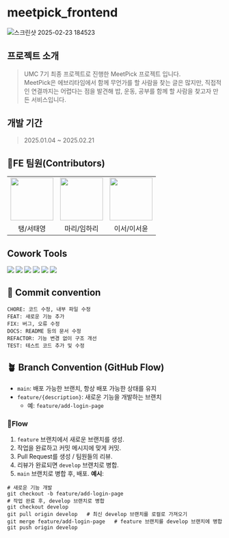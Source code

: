 # meetpick_frontend
![스크린샷 2025-02-23 184523](https://github.com/user-attachments/assets/142fbc8e-20c3-404e-bf09-b7e392da197a)

## 프로젝트 소개
> UMC 7기 최종 프로젝트로 진행한 MeetPick 프로젝트 입니다. <br/>
> MeetPick은 에브리타임에서 함께 무언가를 할 사람을 찾는 글은 많지만, 직접적인
> 연결까지는 어렵다는 점을 발견해 밥, 운동, 공부를 함께 할 사람을 찾고자 만든 서비스입니다. 

## 개발 기간 
> 2025.01.04 ~ 2025.02.21

## 👥FE 팀원(Contributors)
<table>
  <tbody>
    <tr>
      <td align="center">
        <a href="https://github.com/taeyoung0524">
          <img src="https://github.com/taeyoung0524.png" width="100">
        </a>
      <td align="center">
        <a href="https://github.com/Limhari0301">
          <img src="https://github.com/Limhari0301.png" width="100">
        </a>
      </td>
      <td align="center">
        <a href="https://github.com/seoyoon127">
          <img src="https://github.com/seoyoon127.png" width="100">
        </a>
      </td>
    </tr>
    <tr>
      <td align="center">탱/서태영</td>
      <td align="center">마리/임하리</td>
      <td align="center">이서/이서윤</td>
    </tr>
  </tbody>
</table>


## Cowork Tools 
<div>
<img src="https://img.shields.io/badge/discord-5865F2?style=for-the-badge&logo=discord&logoColor=white"/>
<img src="https://img.shields.io/badge/notion-E53888?style=for-the-badge&logo=notion&logoColor=white"/>
<img src="https://img.shields.io/badge/figma-89AC46?style=for-the-badge&logo=figma&logoColor=white"/>
<img src="https://img.shields.io/badge/Github-181717?style=for-the-badge&logo=github&logoColor=white">
<img src="https://img.shields.io/badge/git-F05032?style=for-the-badge&logo=git&logoColor=white">
<img src="https://img.shields.io/badge/visualstudiocode-007ACC?style=for-the-badge&logo=visualstudiocode&logoColor=white"/>
</div>

## 🎯 Commit convention
```
CHORE: 코드 수정, 내부 파일 수정
FEAT: 새로운 기능 추가
FIX: 버그, 오류 수정
DOCS: README 등의 문서 수정
REFACTOR: 기능 변경 없이 구조 개선
TEST: 테스트 코드 추가 및 수정
```

## 🪴 Branch Convention (GitHub Flow)
- `main`: 배포 가능한 브랜치, 항상 배포 가능한 상태를 유지
- `feature/{description}`: 새로운 기능을 개발하는 브랜치
  - 예: `feature/add-login-page`
### 🌊Flow
1. `feature` 브랜치에서 새로운 브랜치를 생성.
2. 작업을 완료하고 커밋 메시지에 맞게 커밋.
3. Pull Request를 생성 / 팀원들의 리뷰.
4. 리뷰가 완료되면 `develop` 브랜치로 병합.
5. `main` 브랜치로 병합 후, 배포.
**예시**:
```
# 새로운 기능 개발
git checkout -b feature/add-login-page
# 작업 완료 후, develop 브랜치로 병합
git checkout develop
git pull origin develop   # 최신 develop 브랜치를 로컬로 가져오기
git merge feature/add-login-page   # feature 브랜치를 develop 브랜치에 병합
git push origin develop 
